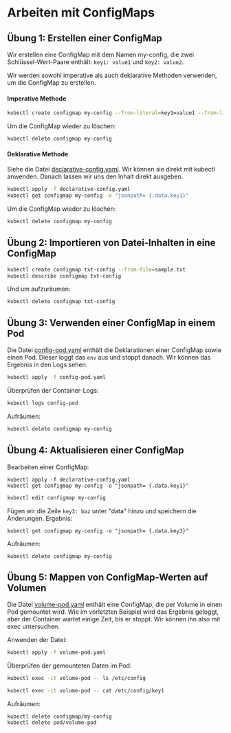 # Arbeiten mit ConfigMaps

## Übung 1: Erstellen einer ConfigMap

Wir erstellen eine ConfigMap mit dem Namen my-config, die zwei Schlüssel-Wert-Paare enthält: `key1: value1` und `key2: value2`.

Wir werden sowohl imperative als auch deklarative Methoden verwenden, um die ConfigMap zu erstellen.

#### Imperative Methode

```bash
kubectl create configmap my-config --from-literal=key1=value1 --from-literal=key2=value2
```

Um die ConfigMap wieder zu löschen:

```shell
kubectl delete configmap my-config
```

#### Deklarative Methode

Siehe die Datei [declarative-config.yaml](). Wir können sie direkt mit kubectl anwenden. Danach lassen wir uns den Inhalt direkt ausgeben.

```bash
kubectl apply -f declarative-config.yaml
kubectl get configmap my-config -o "jsonpath= {.data.key1}"
```
Um die ConfigMap wieder zu löschen:

```bash
kubectl delete configmap my-config
```

## Übung 2: Importieren von Datei-Inhalten in eine ConfigMap

```bash
kubectl create configmap txt-config --from-file=sample.txt
kubectl describe configmap txt-config
```

Und um aufzuräumen:
```shell
kubectl delete configmap txt-config
```

## Übung 3: Verwenden einer ConfigMap in einem Pod

Die Datei [config-pod.yaml]() enthält die Deklarationen einer ConfigMap sowie einen Pod. Dieser loggt das `env` aus und stoppt danach. Wir können das Ergebnis in den Logs sehen.

```bash
kubectl apply -f config-pod.yaml
```

Überprüfen der Container-Logs:

```bash
kubectl logs config-pod
```
 
Aufräumen:

```bash
kubectl delete configmap my-config
```


## Übung 4: Aktualisieren einer ConfigMap

Bearbeiten einer ConfigMap:


```shell
kubectl apply -f declarative-config.yaml
kubectl get configmap my-config -o "jsonpath= {.data.key1}"
```
```bash
kubectl edit configmap my-config
```

Fügen wir die Zeile `key3: baz` unter "data" hinzu und speichern die Änderungen.
Ergebnis:

```shell
kubectl get configmap my-config -o "jsonpath= {.data.key3}"
```

Aufräumen:

```shell
kubectl delete configmap my-config
```

## Übung 5: Mappen von ConfigMap-Werten auf Volumen

Die Datei [volume-pod.yaml]() enthält eine ConfigMap, die per Volume in einen Pod gemountet wird. Wie im vorletzten Beispiel wird das Ergebnis geloggt, aber der Container wartet einige Zeit, bis er stoppt. Wir können ihn also mit exec untersuchen.

Anwenden der Datei:

```bash
kubectl apply -f volume-pod.yaml
```

Überprüfen der gemounteten Daten im Pod:

```bash
kubectl exec -it volume-pod -- ls /etc/config 
```
```bash
kubectl exec -it volume-pod -- cat /etc/config/key1
```
Aufräumen:
```shell
kubectl delete configmap/my-config
kubectl delete pod/volume-pod
```

